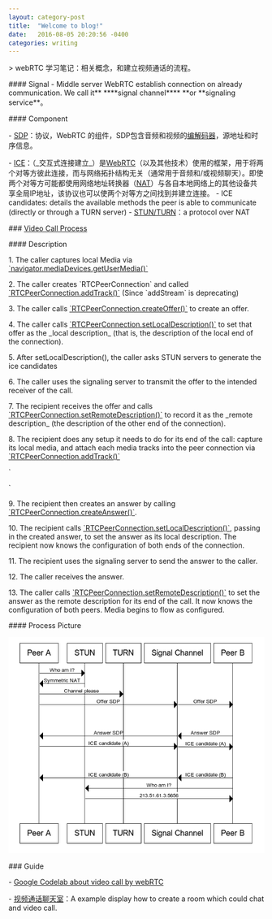 ```yaml
--- 
layout: category-post
title:  "Welcome to blog!"
date:   2016-08-05 20:20:56 -0400
categories: writing
---
```


\> webRTC 学习笔记：相关概念，和建立视频通话的流程。

\#### Signal - Middle server
WebRTC establish connection on already communication. We call it\*\* \*\*\*\*signal channel\*\*\*\* \*\*or \*\*signaling service\*\*。

\#### Component

\- [SDP](https://developer.mozilla.org/en-US/docs/Glossary/SDP)：协议，WebRTC 的组件，SDP包含音频和视频的[编解码器](https://developer.mozilla.org/en-US/docs/Glossary/codec)，源地址和时序信息。

\- [ICE](https://developer.mozilla.org/en-US/docs/Glossary/ICE)：（\_交互式连接建立\_）是[WebRTC](https://developer.mozilla.org/en-US/docs/Glossary/WebRTC)（以及其他技术）使用的框架，用于将两个对等方彼此连接，而与网络拓扑结构无关（通常用于音频和/或视频聊天）。即使两个对等方可能都使用网络地址转换器（[NAT](https://developer.mozilla.org/en-US/docs/Glossary/NAT)）与各自本地网络上的其他设备共享全局IP地址，该协议也可以使两个对等方之间找到并建立连接。
\- ICE candidates: details the available methods the peer is able to communicate (directly or through a TURN server)
\- [STUN/TURN](http://www.52im.net/thread-557-1-1.html)：a protocol over NAT

\### [Video Call Process](https://developer.mozilla.org/en-US/docs/Web/API/WebRTC\_API/Connectivity)

\#### Description

1\. The caller captures local Media via [\`navigator.mediaDevices.getUserMedia()\`](https://developer.mozilla.org/en-US/docs/Web/API/Navigator/mediaDevices/getUserMedia)

2\. The caller creates \`RTCPeerConnection\` and called [\`RTCPeerConnection.addTrack()\`](https://developer.mozilla.org/en-US/docs/Web/API/RTCPeerConnection/addTrack) (Since \`addStream\` is deprecating)

3\. The caller calls [\`RTCPeerConnection.createOffer()\`](https://developer.mozilla.org/en-US/docs/Web/API/RTCPeerConnection/createOffer) to create an offer.

4\. The caller calls [\`RTCPeerConnection.setLocalDescription()\`](https://developer.mozilla.org/en-US/docs/Web/API/RTCPeerConnection/setLocalDescription) to set that offer as the \_local description\_ (that is, the description of the local end of the connection).

5\. After setLocalDescription(), the caller asks STUN servers to generate the ice candidates

6\. The caller uses the signaling server to transmit the offer to the intended receiver of the call.

7\. The recipient receives the offer and calls [\`RTCPeerConnection.setRemoteDescription()\`](https://developer.mozilla.org/en-US/docs/Web/API/RTCPeerConnection/setRemoteDescription) to record it as the \_remote description\_ (the description of the other end of the connection).

8\. The recipient does any setup it needs to do for its end of the call: capture its local media, and attach each media tracks into the peer connection via [\`RTCPeerConnection.addTrack()\`](https://developer.mozilla.org/en-US/docs/Web/API/RTCPeerConnection/addTrack)

\`

\`

9\. The recipient then creates an answer by calling [\`RTCPeerConnection.createAnswer()\`](https://developer.mozilla.org/en-US/docs/Web/API/RTCPeerConnection/createAnswer).

10\. The recipient calls [\`RTCPeerConnection.setLocalDescription()\`](https://developer.mozilla.org/en-US/docs/Web/API/RTCPeerConnection/setLocalDescription), passing in the created answer, to set the answer as its local description. The recipient now knows the configuration of both ends of the connection.

11\. The recipient uses the signaling server to send the answer to the caller.

12\. The caller receives the answer.

13\. The caller calls [\`RTCPeerConnection.setRemoteDescription()\`](https://developer.mozilla.org/en-US/docs/Web/API/RTCPeerConnection/setRemoteDescription) to set the answer as the remote description for its end of the call. It now knows the configuration of both peers. Media begins to flow as configured.

\#### Process Picture

![image.png](assert/1580810015994-778704f5-491b-4747-a3d9-0732d842bc68.png)

\### Guide

\- [Google Codelab about video call by webRTC](https://codelabs.developers.google.com/codelabs/webrtc-web/#4)

\- [视频通话聊天室](https://developer.mozilla.org/en-US/docs/Web/API/WebRTC\_API/Signaling\_and\_video\_calling)：A example display how to create a room which could chat and video call.